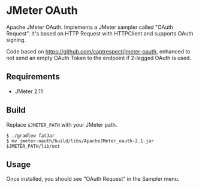 JMeter OAuth
============
Apache JMeter OAuth. Implements a JMeter sampler called "OAuth Request". It's based on HTTP Request with HTTPClient and supports OAuth signing.

Code based on https://github.com/captrespect/jmeter-oauth, enhanced to not send an empty OAuth Token to the endpoint if 2-legged OAuth is used.

Requirements
------------
* JMeter 2.11

Build
-----
Replace `$JMETER_PATH` with your JMeter path.

```
$ ./gradlew fatJar
$ mv jmeter-oauth/build/libs/ApacheJMeter_oauth-2.1.jar $JMETER_PATH/lib/ext
```

Usage
-----
Once installed, you should see "OAuth Request" in the Sampler menu.
